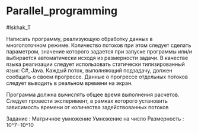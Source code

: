 # Parallel_programming
#Iskhak_T

Написать программу, реализующую обработку данных в многопоточном режиме. Количество потоков при этом следует сделать параметром, значение которого задается при запуске программы или/и выбирается автоматически исходя из размерности задачи. В качестве языка реализации следует использовать статически типизированный язык: C#, Java. Каждый поток, выполняющий подзадачу, должен сообщать о своем прогрессе. Данные о прогрессе отдельных потоков следует выводить в реальном времени на экран.

Программа должна вычислять общее время выполнения расчетов. Следует провести эксперимент, в рамках которого установить зависимость времени от количества задействованных потоков

Задание : Матричное умножение Умножение на число
Размерность : 10^7−10^10
